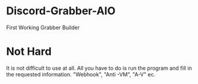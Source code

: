 # Discord-Grabber-AIO
First Working Grabber Builder



# Not Hard
It is not difficult to use at all. All you have to do is run the program and fill in the requested information. "Webhook", "Anti -VM", "A-V" ec.








